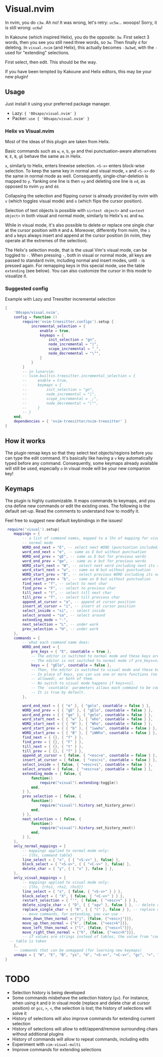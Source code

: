 # Visual.nvim

In nvim, you do `c3w`. Ah no! It was wrong, let's retry: `uc5w`... wooops! Sorry, it
is still wrong: `uc6w`!

In Kakoune (which inspired Helix), you do the opposite: `3w`. First select 3
words, then you see you still need three words, so `3w`. Then finally `d` for
deleting. In `visual.nvim` (and Helix), this actually becomes `-3w3wd`, with the `-`
used for "extending" selections.

First select, then edit. This should be the way.

If you have been tempted by Kakoune and Helix editors, this may be your new plugin!


## Usage

Just install it using your preferred package manager.

* Lazy: `{ '00sapo/visual.nvim' }`
* Packer: `use { '00sapo/visual.nvim' }`

### Helix vs Visual.nvim

Most of the ideas of this plugin are taken from Helix.

Basic commands such as `w`, `e`, `b`, `ge` and thei punctuation-aware alternatives
`W`, `E`, `B`, `gE` behave the same as in Helix.

`x`, similarly to Helix, enters linewise selection. `<S-x>` enters block-wise
selection. To keep the same key in normal and visual mode, `x` and `<S-x>` do the same
in normal mode as well. Consequently, single-char-deletion is mapped to `y`. Yanking
one line is then `xy` and deleting one line is `xd`, as opposed to nvim `yy` and
`dd`.

Collapsing the selection and flipping cursor is already provided by
nvim with `v` (which toggles visual mode) and `o` (which flips the cursor
position).

Selection of text objects is possible with `si<text object>` and `sa<text object>` in both visual and normal mode, similarly to Helix's `mi` and `ma`.

While in visual mode, it's also possible to delete or replace one single char at the
cursor position with `R` and `A`. Moreover, differently from nvim, the `i` and `a`
keys always insert and append at the cursor position (in nvim, they operate at the
extremes of the selection).

The Helix's selection mode, that is the usual Vim's visual mode, can be toggled to
`-`. When pressing `-`, both in visual or normal mode, all keys are passed to
standard nvim, including normal and insert modes, until `-` is pressed again. For remapping keys in this special
mode, use the table `extending` (see below). You can also customize the cursor in
this mode to visualize it.


### Suggested config

Example with Lazy and Treesitter incremental selection
```lua
{
    '00sapo/visual.nvim',
    config = function ()
        require('nvim-treesitter.configs').setup { 
            incremental_selection = { 
                enable = true,
                keymaps = {
                    init_selection = "gn",
                    node_incremental = "|",
                    scope_incremental = "_",
                    node_decremental = "\"",
                }
            } 
        }
        -- in lunarvim:
        -- lvim.builtin.treesitter.incremental_selection = {
        --     enable = true,
        --     keymaps = {
        --         init_selection = "gn",
        --         node_incremental = "|",
        --         scope_incremental = _;",
        --         node_decremental = "\"",
        --     }
        -- }
    end,
    dependencies = { 'nvim-treesitter/nvim-treesitter' }
}
```

## How it works

The plugin remap keys so that they select text objects/regions before you can type the
edit command. It's basically like having a `v` key automatically typed before any
command. Consequently, some keymaps already available will still be used, especially `o`
in visual mode will be your new companion key!

## Keymaps

The plugin is highly customizable. It maps commands to keymaps, and you cna define new
commands or edit the existing ones. The following is the default set-up. Read the
comments to understand how to modify it.

Feel free to suggest new default keybindings in the issues!

```lua
 require('visual').setup{
    mappings = {
        -- a list of command names, mapped to a lhs of mapping for visual and
        -- normal mode
        WORD_end_next = "E", -- select next WORD (punctuation included), cursor at end, previous space included
        word_end_next = "e", -- same as E but without punctuation
        WORD_end_prev = "gE", -- same as E but for previous words
        word_end_prev = "ge", -- same as e but for previous words
        WORD_start_next = "W", -- select next word including next its space, cursor at beginning, with punctuation
        word_start_next = "w", -- same as W but without punctuation
        WORD_start_prev = "B", -- select previous WORD including its next space, with punctuation, cursor at beginnning
        word_start_prev = "b", -- same as B but without punctuation
        find_next = "f", -- select to next char
        find_prev = "F", -- select to previous char
        till_next = "t", -- select till next char
        till_prev = "T", -- select till previous char
        append_at_cursor = "a", -- append at cursor position
        insert_at_cursor = "i", -- insert at cursor position
        select_inside = "si", -- select inside
        select_around = "sa", -- select around
        extending_mode = "-",
        next_selection = "L", -- under work
        prev_selection = "H", -- under work
    },
    commands = {
        -- what each command name does:
        WORD_end_next = {
            pre_keys = { "E", countable = true },
            -- The editor is switched to normal mode and these keys are executed.
            -- The editor is not switched to normal mode if pre_keys=nil.
            keys = { "gElo", countable = false },
            -- Then, the editor is switched to visual mode and these keys are executed
            -- In place of keys, you can use one or more functions (no argument
            -- allowed), or both of them.
            -- No switch to visual mode happens if keys=nil.
            -- The `countable` parameters allows each command to be counted.
            -- It is true by default.
        },

        word_end_next = { { "e" }, { "gelo", countable = false } },
        WORD_end_prev = { { "gE" }, { "gElo", countable = false } },
        word_end_prev = { { "ge" }, { "gelo", countable = false } },
        word_start_next = { { "w" }, { "who", countable = false } },
        WORD_start_next = { { "W" }, { "Who", countable = false } },
        word_start_prev = { { "b" }, { "iwwho", countable = false } },
        WORD_start_prev = { { "B" }, { "iWWho", countable = false } },
        find_next = { {}, { "f" } },
        find_prev = { {}, { "F" } },
        till_next = { {}, { "t" } },
        till_prev = { {}, { "T" } },
        append_at_cursor = { false, { "<esc>a", countable = false } },
        insert_at_cursor = { false, { "<esc>i", countable = false } },
        select_inside = { false, { "<esc>vi", countable = false } },
        select_around = { false, { "<esc>va", countable = false } },
        extending_mode = { false, {
            function()
                require("visual").extending:toggle()
            end,
        } },
        prev_selection = { false, {
            function()
                require("visual").history.set_history_prev()
            end,
        } },
        next_selection = { false, {
            function()
                require("visual").history.set_history_next()
            end,
        } },
    },
    only_normal_mappings = {
        -- mappings applied to normal mode only:
        -- {lhs, command table}
        line_select = { "x", { { "<S-v>" }, false} },
        block_select = { "<S-x>", { { "<C-v>" }, false} },
        delete_char = { "y", { { "x" }, false } },
    },
    only_visual_mappings = {
        -- mappings applied to visual mode only:
        -- {lhs, {rhs1, rhs2, rhs3}}
        line_select = { "x", { false, { "<S-v>" } } },
        block_select = { "X", { false, { "<C-v>" } } },
        restart_selection = { "'", { false, { "<esc>v" } } },
        delete_single_char = { "D", { { "xgv" }, false } }, -- delete char under cursor
        replace_single_char = { "R", { { "r" }, false } }, -- replace char under cursor
        -- move commands, for extending, you can use -
        move_down_then_normal = {"j", {false, {"<esc>j"}}},
        move_up_then_normal = {"k", {false, {"<esc>k"}}},
        move_left_then_normal = {"l", {false, {"<esc>l"}}},
        move_right_then_normal = {"h", {false, {"<esc>h"}}},
        -- if values are strings instead of tables, the value from "commands"
  -- table is taken
    },
    -- commands that can be unmapped (for learning new keymaps)
    unmaps = { "W", "E", "B", "ys", "d", "<S-v>", "<C-v>", "gc", ">", "<" },
}
```

# TODO

* Selection history is being developed
* Some commands misbehave the selection history (`gv`). For instance, when using `R` and
  `D` in visual mode (replace and delete char at cursor position) or `gcc`, `>`, `<`, the selection is
  lost; the history of selections will solve it
* History of selections will also improve commands for extending current selection
* History of selections will allow to edit/append/remove surrounding chars
  without additional plugins
* History of commands will allow to repeat commands, including edits
* Experiment with `vim-visual-multi`
* Improve commands for extending selections
